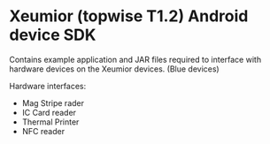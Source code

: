 # Xeumior (topwise T1.2) Android device SDK

Contains example application and JAR files required to interface with hardware devices on the Xeumior devices. (Blue devices)

Hardware interfaces:
- Mag Stripe rader
- IC Card reader
- Thermal Printer
- NFC reader